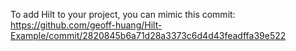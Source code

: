 To add Hilt to your project, you can mimic this commit: https://github.com/geoff-huang/Hilt-Example/commit/2820845b6a71d28a3373c6d4d43feadffa39e522
